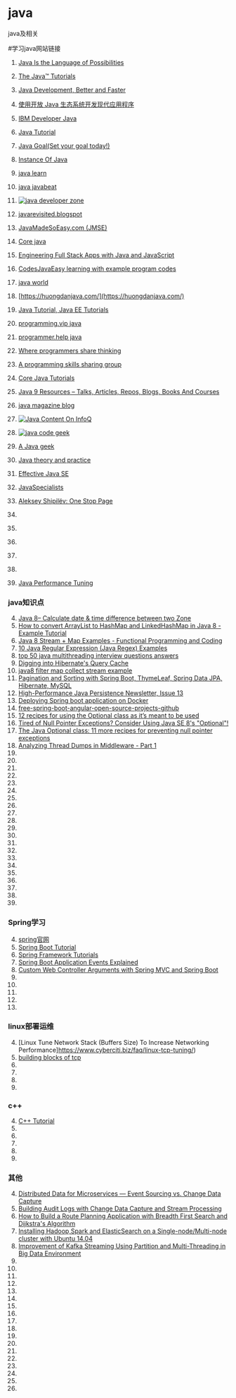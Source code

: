# java
java及相关

#学习java网站链接
1. [Java Is the Language of Possibilities](https://www.oracle.com/java/technologies/)
1. [The Java™ Tutorials](https://docs.oracle.com/javase/tutorial/)
4. [Java Development, Better and Faster](https://developer.oracle.com/java/)
1. [使用开放 Java 生态系统开发现代应用程序](https://www.ibm.com/developerworks/cn/java/)
1. [IBM Developer Java](https://developer.ibm.com/technologies/java/)
4. [Java Tutorial](https://www.w3spoint.com/java-tutorial)
1. [Java Goal(Set your goal today!)](https://javagoal.com/)
1. [Instance Of Java](http://www.instanceofjava.com/)
1. [java learn ](https://www.java67.com/)
1. [java javabeat ](https://javabeat.net/)
1. [![java developer zone](https://javadeveloperzone.com/wp-content/uploads/2019/03/zone1-1024x239.jpg)](https://javadeveloperzone.com/)

1. [javarevisited.blogspot](https://javarevisited.blogspot.com)
1. [JavaMadeSoEasy.com (JMSE) ](https://www.javamadesoeasy.com/)
1. [Core java](https://www.codejava.net/)
1. [Engineering Full Stack Apps with Java and JavaScript](https://javajee.com/)
2. [CodesJavaEasy learning with example program codes](https://codesjava.com/)
3. [java world](https://www.javaworld.com/)
4. [https://huongdanjava.com/](https://huongdanjava.com/)
4. [Java Tutorial, Java EE Tutorials](https://www.journaldev.com/java-tutorial-java-ee-tutorials)
4. [programming.vip java](https://programming.vip/keywords/java)
4. [programmer.help java](https://programmer.help/tags/java)
4. [Where programmers share thinking](https://programmer.ink/)
4. [A programming skills sharing group](https://programmer.group/)
4. [Core Java Tutorials](https://www.concretepage.com/java/)
4. [Java 9 Resources – Talks, Articles, Repos, Blogs, Books And Courses](https://blog.codefx.org/java/java-9-resources-talks-articles-blogs-books-courses/)
4. [java magazine blog](https://blogs.oracle.com/javamagazine/)
4. [![Java Content On InfoQ]()](https://www.infoq.com/java/)
4. [![java code geek ](https://www.javacodegeeks.com/wp-content/uploads/2012/12/JavaCodeGeeks-logo.png.webp)](https://www.javacodegeeks.com/)
4. [A Java geek](https://blog.frankel.ch/)
4. [Java theory and practice](https://developer.ibm.com/series/java-theory-and-practice/#about-this-series)
4. [Effective Java SE](https://mohamed-taman.github.io/Effective-Java-SE/#/)
4. [JavaSpecialists](https://www.javaspecialists.eu/archive/archive.jsp)
4. [Aleksey Shipilëv: One Stop Page](https://shipilev.net/)
4. []()
4. []()
4. []()
4. []()
4. []()
4. [Java Performance Tuning](https://www.javaperformancetuning.com/)


### java知识点
4. [Java 8– Calculate date & time difference between two Zone](https://www.websparrow.org/java/java-8-calculate-date-time-difference-between-two-zone)
4. [How to convert ArrayList to HashMap and LinkedHashMap in Java 8 - Example Tutorial](https://www.java67.com/2017/10/java-8-convert-arraylist-to-hashmap-or.html?m=1#.XwKqIKzKEfI.twitter)
4. [Java 8 Stream + Map Examples - Functional Programming and Coding](https://www.java67.com/2015/01/java-8-map-function-examples.html?m=1#.XwU2Idr27nY.twitter)
4. [10 Java Regular Expression (Java Regex) Examples](https://www.javaguides.net/2020/07/10-java-regular-expression-java-regex-examples.html?spref=tw&m=1)
4. [top 50 java multithreading interview questions answers](https://javarevisited.blogspot.com/2014/07/top-50-java-multithreading-interview-questions-answers.html?m=1)
4. [Digging into Hibernate's Query Cache](https://blog.frankel.ch/digging-hibernate-query-cache/)
4. [java8 filter map collect stream example](https://javarevisited.blogspot.com/2018/05/java-8-filter-map-collect-stream-example.html?m=1#.XwHcENFQ1JM.twitter)
4. [Pagination and Sorting with Spring Boot, ThymeLeaf, Spring Data JPA, Hibernate, MySQL](https://www.javaguides.net/2020/06/pagination-and-sorting-with-spring-boot-thymeleaf-spring-data-jpa-hibernate-mysql.html?spref=tw&m=1)
4. [High-Performance Java Persistence Newsletter, Issue 13](https://vladmihalcea.com/high-performance-java-persistence-newsletter-13/)
4. [Deploying Spring boot application on Docker](https://www.javadream.in/deploying-spring-boot-application-on-docker/)
4. [free-spring-boot-angular-open-source-projects-github](https://www.javaguides.net/2020/06/free-spring-boot-angular-open-source-projects-github.html?spref=tw&m=1)
4. [12 recipes for using the Optional class as it’s meant to be used](https://blogs.oracle.com/javamagazine/12-recipes-for-using-the-optional-class-as-its-meant-to-be-used)
4. [Tired of Null Pointer Exceptions? Consider Using Java SE 8's "Optional"!](https://www.oracle.com/technical-resources/articles/java/java8-optional.html)
4. [The Java Optional class: 11 more recipes for preventing null pointer exceptions](https://blogs.oracle.com/javamagazine/the-java-optional-class-11-more-recipes-for-preventing-null-pointer-exceptions)
4. [Analyzing Thread Dumps in Middleware - Part 1](https://www.ateam-oracle.com/analyzing-thread-dumps-in-middleware-part-1-2)
4. []()
4. []()
4. []()
4. []()
4. []()
4. []()
4. []()
4. []()
4. []()
4. []()
4. []()
4. []()
4. []()
4. []()
4. []()
4. []()
4. []()
4. []()
4. []()
4. []()
4. []()

### Spring学习
4. [spring官网](https://spring.io/)
4. [Spring Boot Tutorial](https://www.springboottutorial.com/spring-boot-video-tutorials-for-beginners)
4. [Spring Framework Tutorials](https://www.logicbig.com/tutorials/spring-framework.html)
4. [Spring Boot Application Events Explained](https://reflectoring.io/spring-boot-application-events-explained/)
4. [Custom Web Controller Arguments with Spring MVC and Spring Boot](https://reflectoring.io/spring-boot-argumentresolver/)
4. []()
4. []()
4. []()
4. []()
4. []()

### linux部署运维
4. [Linux Tune Network Stack (Buffers Size) To Increase Networking Performance]https://www.cyberciti.biz/faq/linux-tcp-tuning/)
4. [building blocks of tcp ](https://hpbn.co/building-blocks-of-tcp/)
4. []()
4. []()
4. []()
4. []()

### c++
4. [C++ Tutorial](https://www.cprogramming.com/tutorial/c++-tutorial.html?inl=nv)
4. []()
4. []()
4. []()
4. []()
4. []()

### 其他
4. [Distributed Data for Microservices — Event Sourcing vs. Change Data Capture](https://debezium.io/blog/2020/02/10/event-sourcing-vs-cdc/)
4. [Building Audit Logs with Change Data Capture and Stream Processing](https://debezium.io/blog/2019/10/01/audit-logs-with-change-data-capture-and-stream-processing/)
4. [How to Build a Route Planning Application with Breadth First Search and Dijkstra's Algorithm](https://memgraph.com/blog/how-to-build-a-route-planning-application-with-breadth-first-search-and-dijkstras-algorithm)
4. [Installing Hadoop,Spark and ElasticSearch  on a Single-node/Multi-node cluster with Ubuntu 14.04](https://members.loria.fr/SAridhi/files/software/BigDataTutorials/#spark)
4. [Improvement of Kafka Streaming Using Partition and Multi-Threading in Big Data Environment](https://www.ncbi.nlm.nih.gov/pmc/articles/PMC6338896/)
4. []()
4. []()
4. []()
4. []()
4. []()
4. []()
4. []()
4. []()
4. []()
4. []()
4. []()
4. []()
4. []()
4. []()
4. []()
4. []()
4. []()
4. []()
